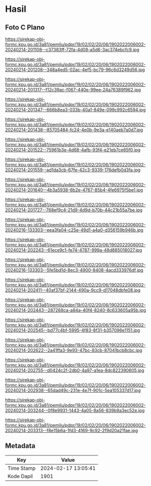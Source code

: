 # Hasil

## Foto C Plano

https://sirekap-obj-formc.kpu.go.id/3a81/pemilu/pdpr/19/02/02/20/06/1902022006002-20240214-201108--c37383ff-72fa-4d08-a5d6-3ac374ebcfc9.jpg

https://sirekap-obj-formc.kpu.go.id/3a81/pemilu/pdpr/19/02/02/20/06/1902022006002-20240214-201208--348a4ed5-02ac-4ef5-bc79-96c6d3249d56.jpg

https://sirekap-obj-formc.kpu.go.id/3a81/pemilu/pdpr/19/02/02/20/06/1902022006002-20240214-201317--f12c39ac-f067-440e-99ee-24a76389f962.jpg

https://sirekap-obj-formc.kpu.go.id/3a81/pemilu/pdpr/19/02/02/20/06/1902022006002-20240214-201347--666b8ea3-033b-40a1-849e-099c992c6594.jpg

https://sirekap-obj-formc.kpu.go.id/3a81/pemilu/pdpr/19/02/02/20/06/1902022006002-20240214-201438--85705484-fc24-4e0b-9e3a-e140aeb7a0d7.jpg

https://sirekap-obj-formc.kpu.go.id/3a81/pemilu/pdpr/19/02/02/20/06/1902022006002-20240214-201522--75961b3e-4d68-4afb-93f4-e21eb7ce65f0.jpg

https://sirekap-obj-formc.kpu.go.id/3a81/pemilu/pdpr/19/02/02/20/06/1902022006002-20240214-201559--ad1da3cb-67fe-42c3-9339-176defb0d3fa.jpg

https://sirekap-obj-formc.kpu.go.id/3a81/pemilu/pdpr/19/02/02/20/06/1902022006002-20240214-201640--4b3a5938-6b2e-4767-85b4-4fe6975f5be1.jpg

https://sirekap-obj-formc.kpu.go.id/3a81/pemilu/pdpr/19/02/02/20/06/1902022006002-20240214-201727--768ef9c4-21d9-4d9d-b70b-44c21b55a7be.jpg

https://sirekap-obj-formc.kpu.go.id/3a81/pemilu/pdpr/19/02/02/20/06/1902022006002-20240216-133303--eea3fa04-c25e-49d1-a4a0-d356159b946b.jpg

https://sirekap-obj-formc.kpu.go.id/3a81/pemilu/pdpr/19/02/02/20/06/1902022006002-20240214-202243--61ece9c1-fe74-4787-999a-48d885018027.jpg

https://sirekap-obj-formc.kpu.go.id/3a81/pemilu/pdpr/19/02/02/20/06/1902022006002-20240216-133303--5fe5bd1d-8ec3-4900-8408-4acd333976df.jpg

https://sirekap-obj-formc.kpu.go.id/3a81/pemilu/pdpr/19/02/02/20/06/1902022006002-20240214-202411--40af37bf-2144-490a-9cc9-d17048dbfe08.jpg

https://sirekap-obj-formc.kpu.go.id/3a81/pemilu/pdpr/19/02/02/20/06/1902022006002-20240214-202443--287268ca-a84a-40f4-8240-8c633605a95b.jpg

https://sirekap-obj-formc.kpu.go.id/3a81/pemilu/pdpr/19/02/02/20/06/1902022006002-20240214-202545--bd77c4bf-5995-4f83-8f31-b357096e1151.jpg

https://sirekap-obj-formc.kpu.go.id/3a81/pemilu/pdpr/19/02/02/20/06/1902022006002-20240214-202622--2a41ffa3-9e93-47bc-83cb-87041bcb8cbc.jpg

https://sirekap-obj-formc.kpu.go.id/3a81/pemilu/pdpr/19/02/02/20/06/1902022006002-20240214-202755--d0424c2f-2db0-4a97-a1ea-8dc822390605.jpg

https://sirekap-obj-formc.kpu.go.id/3a81/pemilu/pdpr/19/02/02/20/06/1902022006002-20240214-202938--65dad49c-231e-4e7f-901c-5ea105337d17.jpg

https://sirekap-obj-formc.kpu.go.id/3a81/pemilu/pdpr/19/02/02/20/06/1902022006002-20240214-203244--0f8e9931-1443-4a05-8a56-839b9a3ec52e.jpg

https://sirekap-obj-formc.kpu.go.id/3a81/pemilu/pdpr/19/02/02/20/06/1902022006002-20240214-203313--f8e15b6a-1fd3-4169-9c92-2f9d20a21fae.jpg


## Metadata

| Key        | Value               |
| ---------- | ------------------- |
| Time Stamp | 2024-02-17 13:05:41 |
| Kode Dapil | 1901                |



